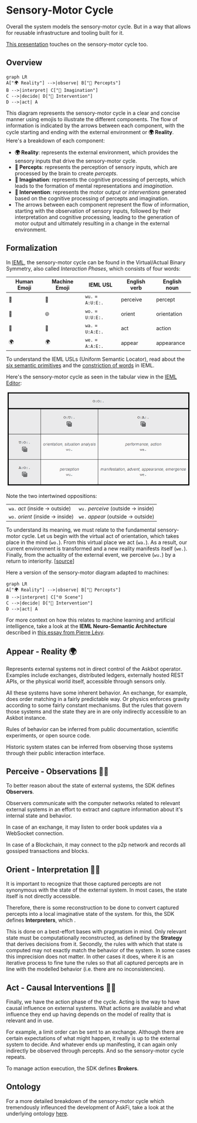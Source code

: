 # Sensory-Motor Cycle

Overall the system models the sensory-motor cycle. But in a way that allows for reusable infrastructure and tooling built for it.

[This presentation](https://www.icloud.com/photos/#0e05LRBRTStqtM5rm1xL2wZKg) touches on the sensory-motor cycle too.

## Overview

```mermaid
graph LR
A["🌍 Reality"] -->|observe| B["👀 Percepts"]
B -->|interpret| C["🧠 Imagination"] 
C -->|decide| D["👋 Intervention"]
D -->|act| A
```

This diagram represents the sensory-motor cycle in a clear and concise manner using emojis to illustrate the different components. The flow of information is indicated by the arrows between each component, with the cycle starting and ending with the external environment or **🌍 Reality**. Here's a breakdown of each component:

- **🌍 Reality**: represents the external environment, which provides the sensory inputs that drive the sensory-motor cycle.
- **👀 Percepts**: represents the perception of sensory inputs, which are processed by the brain to create _percepts_.
- **🧠 Imagination**: represents the cognitive processing of percepts, which leads to the formation of mental representations and _imagination_.
- **👋 Intervention**: represents the motor output or _interventions_ generated based on the cognitive processing of percepts and imagination.
- The arrows between each component represent the flow of information, starting with the observation of sensory inputs, followed by their interpretation and cognitive processing, leading to the generation of motor output and ultimately resulting in a change in the external environment.

## Formalization

In [IEML](https://intlekt.io/ieml/), the sensory-motor cycle can be found in the Virtual/Actual Binary Symmetry, also called _Interaction Phases_, which consists of four words:

| Human Emoji | Machine Emoji | IEML USL | English verb | English noun |
| ----------- | ------------- | -------- | ------------ | ------------ |
| 👀 | 📸 | `wu.` = `A:U:E:.` | perceive | percept
| 🧠 | 🌐 | `wo.` = `U:U:E:.` | orient | orientation
| 👋 | 🦾 | `wa.` = `U:A:E:.` | act | action
| 🌍 | 🌍 | `we.` = `A:A:E:.` | appear | appearance

To understand the IEML USLs (Uniform Semantic Locator), read about the [six semantic primitives](https://intlekt.io/semantic-primitives/) and the [constriction of words](https://intlekt.io/elements/) in IEML.

Here's the sensory-motor cycle as seen in the tabular view in the [IEML Editor](https://ieml.intlekt.io):

![Interaction Phases](./images/interaction-phases.png)

Note the two intertwined oppositions:

|                                  |                                     |
| -------------------------------- | ----------------------------------- |
| `wa.` _act_ (inside → outside)   | `wu.` _perceive_ (outside → inside) |
| `wo.` _orient_ (inside → inside) | `we.` _appear_ (outside → outside)  |

To understand its meaning, we must relate to the fundamental sensory-motor cycle. Let us begin with the virtual act of orientation, which takes place in the mind (`wo.`). From this virtual place we act (`wa.`). As a result, our current environment is transformed and a new reality manifests itself (`we.`). Finally, from the actuality of the external event, we perceive (`wu.`) by a return to interiority. [[source](https://intlekt.io/25-basic-categories/)]

Here a version of the sensory-motor diagram adapted to machines:

```mermaid
graph LR
A["🌍 Reality"] -->|observe| B["📸 Percepts"]
B -->|interpret| C["🌐 Scene"] 
C -->|decide| D["🦾 Intervention"]
D -->|act| A
```

For more context on how this relates to machine learning and artificial intelligence, take a look at the **IEML Neuro-Semantic Architecture** described in [this essay from Pierre Lévy](https://intlekt.io/2022/01/18/ieml-towards-a-paradigm-shift-in-artificial-intelligence/).

## Appear - Reality 🌍

Represents external systems not in direct control of the Askbot operator. Examples include exchanges, distributed ledgers, externally hosted REST APIs, or the physical world itself, accessible through sensors only.

All these systems have some inherent behavior. An exchange, for example, does order matching in a fairly predictable way. Or physics enforces gravity according to some fairly constant mechanisms. But the rules that govern those systems and the state they are in are only indirectly accessible to an Askbot instance.

Rules of behavior can be inferred from public documentation, scientific experiments, or open source code.

Historic system states can be inferred from observing those systems through their public interaction interface.

## Perceive - Observations 👀📸

To better reason about the state of external systems, the SDK defines **Observers**.

Observers communicate with the computer networks related to relevant external systems in an effort to extract and capture information about it's internal state and behavior.

In case of an exchange, it may listen to order book updates via a WebSocket connection.

In case of a Blockchain, it may connect to the p2p network and records all gossiped transactions and blocks.

## Orient - Interpretation 🧠🌐

It is important to recognize that those captured percepts are not synonymous with the state of the external system. In most cases, the state itself is not directly accessible.

Therefore, there is some reconstruction to be done to convert captured percepts into a local imaginative state of the system. for this, the SDK defines **Interpreters**, which .

This is done on a best-effort bases with pragmatism in mind. Only relevant state must be computationally reconstructed, as defined by the **Strategy** that derives decisions from it. Secondly, the rules with which that state is computed may not exactly match the behavior of the system. In some cases this imprecision does not matter. In other cases it does, where it is an iterative process to fine tune the rules so that all captured percepts are in line with the modelled behavior (i.e. there are no inconsistencies).

## Act - Causal Interventions 👋🦾

Finally, we have the action phase of the cycle. Acting is the way to have causal influence on external systems. What actions are available and what influence they end up having depends on the model of reality that is relevant and in use.

For example, a limit order can be sent to an exchange. Although there are certain expectations of what might happen, it really is up to the external system to decide. And whatever ends up manifesting, it can again only indirectly be observed through percepts. And so the sensory-motor cycle repeats.

To manage action execution, the SDK defines **Brokers**.

## Ontology

For a more detailed breakdown of the sensory-motor cycle which tremendously infleunced the development of AskFi, take a look at the underlying ontology [here](ontology.md).
